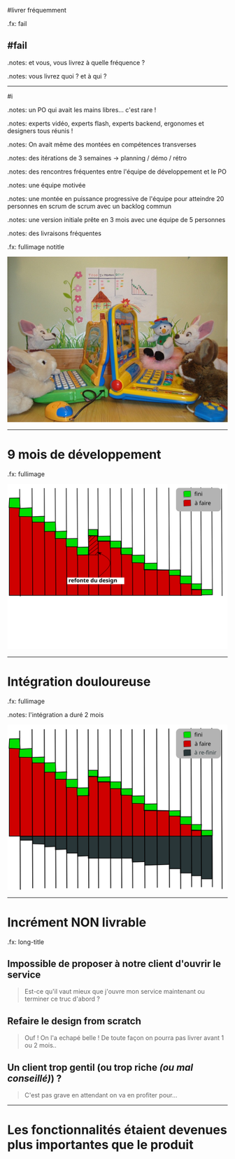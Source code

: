 #<span class="red">livrer</span> fréquemment

.fx: fail

## #fail

.notes: et vous, vous livrez à quelle fréquence ?

.notes: vous livrez quoi ? et à qui ? 

---

#i

.notes: un PO qui avait les mains libres... c'est rare !

.notes: experts vidéo, experts flash, experts backend, ergonomes et designers tous réunis !

.notes: On avait même des montées en compétences transverses

.notes: des itérations de 3 semaines -> planning / démo / rétro

.notes: des rencontres fréquentes entre l'équipe de développement et le PO

.notes: une équipe motivée

.notes: une montée en puissance progressive de l'équipe pour atteindre 20 personnes en scrum de scrum avec un backlog commun

.notes: une version initiale prête en 3 mois avec une équipe de 5 personnes

.notes: des livraisons fréquentes

.fx: fullimage notitle

![c'était merveilleux](images/merveilleux-small.jpg)

---

# 9 mois de développement

.fx: fullimage

![on a bien mesure l'avancement](images/welles.svg)

---

# Intégration douloureuse

.fx: fullimage

.notes: l'intégration a duré 2 mois

![on avait juste oublié un truc](images/welles-not-done.svg)

---

# Incrément **NON** livrable

.fx: long-title

## Impossible de proposer à notre client d'ouvrir le service

> Est-ce qu'il vaut mieux que j'ouvre mon service maintenant ou terminer ce truc d'abord ?

## **Refaire le design from scratch**

> Ouf ! On l'a echapé belle ! De toute façon on pourra pas livrer avant 1 ou 2 mois..

## Un client trop gentil (ou trop riche *(ou mal conseillé)*) ?

> C'est pas grave en attendant on va en profiter pour...


---

# Les fonctionnalités étaient devenues plus importantes que le produit
